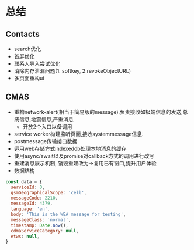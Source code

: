# 总结

## Contacts

- search优化
- 首屏优化
- 联系人导入尝试优化
- 消除内存泄漏问题(1. softkey, 2.revokeObjectURL)
- 多页面重构ui

## CMAS

- 重构network-alert(相当于简易版的message),负责接收如极端信息的发送,总统信息,地震信息,严重消息
  - 开放2个入口以备调用
- service worker构建监听页面,接收systemmessage信息.
- postmessage传输接口数据
- 运用web存储方式indexeddb处理本地消息的缓存
- 使用async/await以及promise对callback方式的调用进行改写
- 重建消息展示机制, 销毁重建改为->复用已有窗口,提升用户体验
- 数据结构

```javascript
const data = {
  serviceId: 0,
  gsmGeographicalScope: 'cell',
  messageCode: 2210,
  messageId: 4379,
  language: 'en',
  body: 'This is the WEA message for testing',
  messageClass: 'normal',
  timestamp: Date.now(),
  cdmaServiceCategory: null,
  etws: null,
}
```
